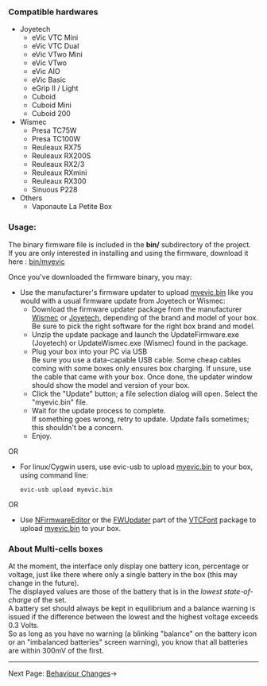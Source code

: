 ### Compatible hardwares
* Joyetech
  * eVic VTC Mini
  * eVic VTC Dual
  * eVic VTwo Mini
  * eVic VTwo
  * eVic AIO
  * eVic Basic
  * eGrip II / Light
  * Cuboid
  * Cuboid Mini
  * Cuboid 200
* Wismec
  * Presa TC75W
  * Presa TC100W
  * Reuleaux RX75
  * Reuleaux RX200S
  * Reuleaux RX2/3
  * Reuleaux RXmini
  * Reuleaux RX300
  * Sinuous P228
* Others
  * Vaponaute La Petite Box
  
### Usage:

The binary firmware file is included in the **bin/** subdirectory of the project.  
If you are only interested in installing and using the firmware, download it here : [bin/myevic](https://github.com/ClockSelect/myevic/blob/master/bin/myevic.bin)
  
Once you've downloaded the firmware binary, you may:

- Use the manufacturer's firmware updater to upload [myevic.bin](https://github.com/ClockSelect/myevic/blob/master/bin/myevic.bin) like you would with a usual firmware update from Joyetech or Wismec:
  - Download the firmware updater package from the manufacturer [Wismec](http://www.wismec.com/software/) or [Joyetech](http://www.joyetech.com/mvr-software/), depending of the brand and model of your box. Be sure to pick the right software for the right box brand and model.
  - Unzip the update package and launch the UpdateFirmware.exe (Joyetech) or UpdateWismec.exe (Wismec) found in the package.
  - Plug your box into your PC via USB  
    Be sure you use a data-capable USB cable. Some cheap cables coming with some boxes only ensures box charging. If unsure, use the cable that came with your box. Once done, the updater window should show the model and version of your box.
  - Click the "Update" button; a file selection dialog will open. Select the "myevic.bin" file.
  - Wait for the update process to complete.  
    If something goes wrong, retry to update. Update fails sometimes; this shouldn't be a concern.
  - Enjoy.  
  
OR  

- For linux/Cygwin users, use evic-usb to upload [myevic.bin](https://github.com/ClockSelect/myevic/blob/master/bin/myevic.bin) to your box, using command line:

    ```evic-usb upload myevic.bin```

OR  

- Use  [NFirmwareEditor](https://github.com/TBXin/NFirmwareEditor/releases) or the [FWUpdater](https://www.dropbox.com/s/83zd19gu05pl3r6/EvicVTCFont.rar?dl=1) part of the [VTCFont](https://www.dropbox.com/s/83zd19gu05pl3r6/EvicVTCFont.rar?dl=1) package to upload [myevic.bin](https://github.com/ClockSelect/myevic/blob/master/bin/myevic.bin) to your box.

### About Multi-cells boxes

At the moment, the interface only display one battery icon, percentage or voltage, just like there where only a single battery in the box (this may change in the future).  
The displayed values are those of the battery that is in the *lowest state-of-charge* of the set.  
A battery set should always be kept in equilibrium and a balance warning is issued if the difference between the lowest and the highest voltage exceeds 0.3 Volts.  
So as long as you have no warning (a blinking "balance" on the battery icon or an "imbalanced batteries" screen warning), you know that all batteries are within 300mV of the first.

-----

Next Page: [Behaviour Changes](behaviourchanges_en.md)→
